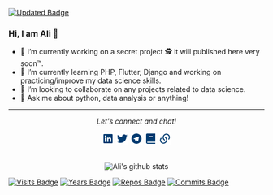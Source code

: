 [![Updated Badge](https://badges.pufler.dev/updated/alioh/alioh)](https://github.com/alioh)

### Hi, I am Ali 👋


- 🔭 I’m currently working on a secret project 🕵️ it will published here very soon™.
- 🌱 I’m currently learning PHP, Flutter, Django and working on practicing/improve my data science skills.
- 👯 I’m looking to collaborate on any projects related to data science.
- 💬 Ask me about python, data analysis or anything!

<hr>
<p align="center">
  <i>Let's connect and chat!</i>

  <p align="center">
    <a href="https://www.linkedin.com/in/AliOh/" alt="Linkedin"><img src="https://raw.githubusercontent.com/alioh/alioh/master/linkedin-box-fill.png"></a>
    <a href="https://twitter.com/alioh" alt="Twitter"><img src="https://raw.githubusercontent.com/alioh/alioh/master/twitter-fill.png"></a>
    <a href="https://t.me/aliohali" alt="Telegram"><img src="https://raw.githubusercontent.com/alioh/alioh/master/telegram-fill.png"></a>
    <a href="https://alioh.github.io/" alt="My Blog"><img src="https://raw.githubusercontent.com/alioh/alioh/master/book-2-fill.png"></a>
    <a href="https://www.alioh.com/" alt="My site"><img src="https://raw.githubusercontent.com/alioh/alioh/master/links-fill.png"></a>
  </p>
  


  <p align="center">
    <!--  <a href="http://hits.dwyl.com/alioh/alioh"> 
      <img align="center" src="http://hits.dwyl.com/alioh/alioh.svg">
    </a>  -->
    
  <br>
    <img alt="Ali's github stats" src="https://github-readme-stats.alioh.vercel.app/api?username=alioh&show_icons=true&hide_border=true" />
  </p>
  
  
  [![Visits Badge](https://badges.pufler.dev/visits/alioh/alioh)](https://github.com/alioh) [![Years Badge](https://badges.pufler.dev/years/alioh)](https://github.com/alioh) [![Repos Badge](https://badges.pufler.dev/repos/alioh)](https://github.com/alioh) [![Commits Badge](https://badges.pufler.dev/commits/monthly/alioh)](https://github.com/alioh)
  
</p>

